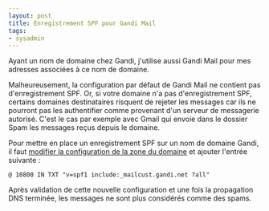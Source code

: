 ```yaml
---
layout: post
title: Enregistrement SPF pour Gandi Mail
tags:
- sysadmin
---
```


Ayant un nom de domaine chez Gandi, j'utilise aussi Gandi Mail pour mes
adresses associées à ce nom de domaine.

Malheureusement, la configuration par défaut de Gandi Mail ne contient pas
d'enregistrement SPF. Or, si votre domaine n'a pas d'enregistrement SPF,
certains domaines destinataires risquent de rejeter les messages car ils ne
pourront pas les authentifier comme provenant d'un serveur de messagerie
autorisé. C'est le cas par exemple avec Gmail qui envoie dans le dossier Spam
les messages reçus depuis le domaine.

Pour mettre en place un enregistrement SPF sur un nom de domaine Gandi, il faut
[modifier la configuration de la zone du
domaine](https://wiki.gandi.net/fr/dns/zone/spf-record) et ajouter l'entrée suivante :

```
@ 10800 IN TXT "v=spf1 include:_mailcust.gandi.net ?all"
```

Après validation de cette nouvelle configuration et une fois la propagation DNS terminée, les messages ne sont
plus considérés comme des spams.
